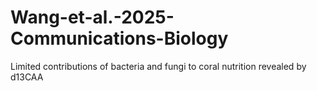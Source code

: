 # Wang-et-al.-2025-Communications-Biology
Limited contributions of bacteria and fungi to coral nutrition revealed by d13CAA
